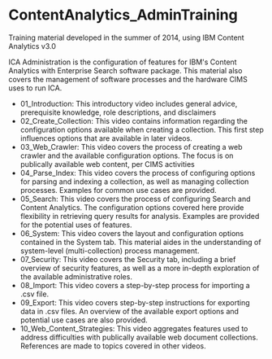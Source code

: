 # ContentAnalytics_AdminTraining
Training material developed in the summer of 2014, using IBM Content Analytics v3.0


ICA Administration is the configuration of features for IBM's Content Analytics with Enterprise Search software package. This material also covers the management of software processes and the hardware CIMS uses to run ICA.

* 01_Introduction: This introductory video includes general advice, prerequisite knowledge, role descriptions, and disclaimers
* 02_Create_Collection: This video contains information regarding the configuration options available when creating a collection. This first step influences options that are available in later videos.
* 03_Web_Crawler: This video covers the process of creating a web crawler and the available configuration options. The focus is on publically available web content, per CIMS activities
* 04_Parse_Index: This video covers the process of configuring options for parsing and indexing a collection, as well as managing collection processes. Examples for common use cases are provided.
* 05_Search: This video covers the process of configuring Search and Content Analytics. The configuration options covered here provide flexibility in retrieving query results for analysis. Examples are provided for the potential uses of features.
* 06_System: This video covers the layout and configuration options contained in the System tab. This material aides in the understanding of system-level (multi-collection) process management.
* 07_Security: This video covers the Security tab, including a brief overview of security features, as well as a more in-depth exploration of the available administrative roles.
* 08_Import: This video covers a step-by-step process for importing a .csv file.
* 09_Export: This video covers step-by-step instructions for exporting data in .csv files. An overview of the available export options and potential use cases are also provided.
* 10_Web_Content_Strategies: This video aggregates features used to address difficulties with publically available web document collections. References are made to topics covered in other videos.



